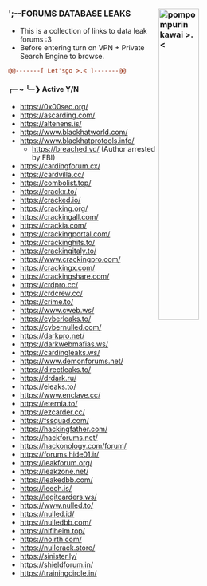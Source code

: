 ### ';--FORUMS DATABASE LEAKS <a href="#" download="pompompurin"><img alt="pompompurin kawai >.<" align="right" width="40%" src="/pompompurin.gif"></a>
- This is a collection of links to data leak forums :3
- Before entering turn on VPN + Private Search Engine to browse.

```diff
@@-------[ Let'sgo >.< ]-------@@
```
#### ╭─ ~ ╰─❯ Active Y/N
- <a href="">https://0x00sec.org/</a>
- <a href="">https://ascarding.com/</a>
- <a href="">https://altenens.is/</a>
- <a href="">https://www.blackhatworld.com/</a>
- <a href="">https://www.blackhatprotools.info/</a>
  - <a href="">https://breached.vc/</a> (Author arrested by FBI)
- <a href="">https://cardingforum.cx/</a>
- <a href="">https://cardvilla.cc/</a>
- <a href="">https://combolist.top/</a>
- <a href="">https://crackx.to/</a>
- <a href="">https://cracked.io/</a>
- <a href="">https://cracking.org/</a>
- <a href="">https://crackingall.com/</a>
- <a href="">https://crackia.com/</a>
- <a href="">https://crackingportal.com/</a>
- <a href="">https://crackinghits.to/</a>
- <a href="">https://crackingitaly.to/</a>
- <a href="">https://www.crackingpro.com/</a>
- <a href="">https://crackingx.com/</a>
- <a href="">https://crackingshare.com/</a>
- <a href="">https://crdpro.cc/</a>
- <a href="">https://crdcrew.cc/</a>
- <a href="">https://crime.to/</a>
- <a href="">https://www.cweb.ws/</a>
- <a href="">https://cyberleaks.to/</a>
- <a href="">https://cybernulled.com/</a>
- <a href="">https://darkpro.net/</a>
- <a href="">https://darkwebmafias.ws/</a>
- <a href="">https://cardingleaks.ws/</a>
- <a href="">https://www.demonforums.net/</a>
- <a href="">https://directleaks.to/</a>
- <a href="">https://drdark.ru/</a>
- <a href="">https://eleaks.to/</a>
- <a href="">https://www.enclave.cc/</a>
- <a href="">https://eternia.to/</a>
- <a href="">https://ezcarder.cc/</a>
- <a href="">https://fssquad.com/</a>
- <a href="">https://hackingfather.com/</a>
- <a href="">https://hackforums.net/</a>
- <a href="">https://hackonology.com/forum/</a>
- <a href="">https://forums.hide01.ir/</a>
- <a href="">https://leakforum.org/</a>
- <a href="">https://leakzone.net/</a>
- <a href="">https://leakedbb.com/</a>
- <a href="">https://leech.is/</a>
- <a href="">https://legitcarders.ws/</a>
- <a href="">https://www.nulled.to/</a>
- <a href="">https://nulled.id/</a>
- <a href="">https://nulledbb.com/</a>
- <a href="">https://niflheim.top/</a>
- <a href="">https://noirth.com/</a>
- <a href="">https://nullcrack.store/</a>
- <a href="">https://sinister.ly/</a>
- <a href="">https://shieldforum.in/</a>
- <a href="">https://trainingcircle.in/</a>
